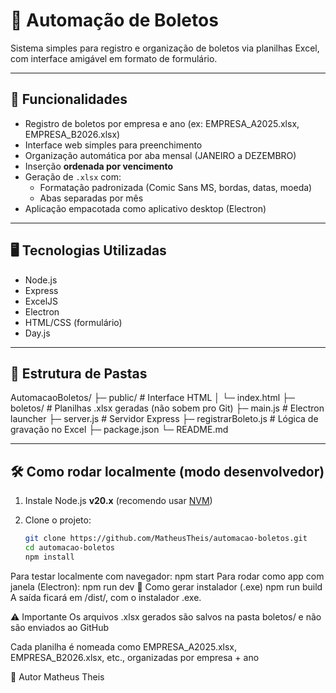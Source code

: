 # 💼 Automação de Boletos

Sistema simples para registro e organização de boletos via planilhas Excel, com interface amigável em formato de formulário.

---

## 🚀 Funcionalidades

- Registro de boletos por empresa e ano (ex: EMPRESA_A2025.xlsx, EMPRESA_B2026.xlsx)
- Interface web simples para preenchimento
- Organização automática por aba mensal (JANEIRO a DEZEMBRO)
- Inserção **ordenada por vencimento**
- Geração de `.xlsx` com:
  - Formatação padronizada (Comic Sans MS, bordas, datas, moeda)
  - Abas separadas por mês
- Aplicação empacotada como aplicativo desktop (Electron)

---

## 🖥️ Tecnologias Utilizadas

- Node.js
- Express
- ExcelJS
- Electron
- HTML/CSS (formulário)
- Day.js

---

## 📁 Estrutura de Pastas

AutomacaoBoletos/
├─ public/ # Interface HTML
│ └─ index.html
├─ boletos/ # Planilhas .xlsx geradas (não sobem pro Git)
├─ main.js # Electron launcher
├─ server.js # Servidor Express
├─ registrarBoleto.js # Lógica de gravação no Excel
├─ package.json
└─ README.md

---

## 🛠️ Como rodar localmente (modo desenvolvedor)

1. Instale Node.js **v20.x** (recomendo usar [NVM](https://github.com/coreybutler/nvm-windows))
2. Clone o projeto:

   ```bash
   git clone https://github.com/MatheusTheis/automacao-boletos.git
   cd automacao-boletos
   npm install
Para testar localmente com navegador:
npm start
Para rodar como app com janela (Electron):
npm run dev
🧾 Como gerar instalador (.exe)
npm run build
A saída ficará em /dist/, com o instalador .exe.

⚠️ Importante
Os arquivos .xlsx gerados são salvos na pasta boletos/ e não são enviados ao GitHub

Cada planilha é nomeada como EMPRESA_A2025.xlsx, EMPRESA_B2026.xlsx, etc., organizadas por empresa + ano

👤 Autor
Matheus Theis